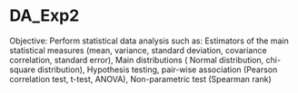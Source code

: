 # DA_Exp2

Objective:
Perform statistical data analysis such as: Estimators of the main statistical measures (mean, variance, standard deviation, covariance correlation, standard error), Main distributions ( Normal distribution, chi-square distribution), Hypothesis testing,  pair-wise association (Pearson correlation test, t-test, ANOVA), Non-parametric test (Spearman rank)
